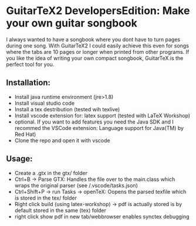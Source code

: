 # GuitarTeX2 DevelopersEdition: Make your own guitar songbook
I always wanted to have a songbook where you dont have to turn pages during one song. With GuitarTeX2 I could easily achieve this even for songs where the tabs are 10 pages or 
longer when printed from other programs.
If you like the idea of writing your own compact songbook, GuitarTeX is the perfect tool for you. 

## Installation:
* Install java runtime environment (jre>1.8)
* Install visual studio code
* Install a tex destribution (tested wih texlive)
* Install vscode extension for: latex support (tested with LaTeX Workshop)
* optional. If you want to add features you need the Java SDK and I recommed the VSCode extension: Language support for Java(TM) by Red Hat)
* Clone the repo and open it with vscode

## Usage:
* Create a .gtx in the gtx/ folder
* Ctrl+B -> Parse GTX: Handles the file over to the main.class which wraps the original parser (see /.vscode/tasks.json)
* Ctrl+Shift+P -> run Tasks -> openTeX: Oopens the parsed texfile which is stored in the tex/ folder
* Right click build (using latex-workshop) -> pdf is actually stored is by default stored in the same (tex) folder
* right click show pdf in new tab/webbrowser enables synctex debugging

